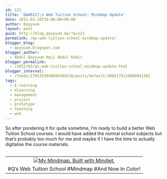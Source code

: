 ```yaml
---
id: 121
title: 'Q&#8217;s Web Tuition School: Mindmap Update'
date: 2012-03-20T10:00:00+00:00
author: Qoyyuum
layout: post
guid: http://blog.qoyyuum.me/?p=121
permalink: /qs-web-tuition-school-mindmap-update/
blogger_blog:
  - qoyyuum.blogspot.com
blogger_author:
  - Abdul Qoyyuum Haji Abdul Kadir
blogger_permalink:
  - /2012/03/qs-web-tuition-school-mindmap-update.html
blogger_internal:
  - /feeds/1705353048896399216/posts/default/4805179124089941382
tags:
  - E-learning
  - elearning
  - management
  - project
  - prototype
  - teaching
  - web
---
```

So after pondering it for quite sometime, I&#8217;m ready to build a better Web Tuition School courses. I would have added the normal school subjects but that&#8217;s probably too much for me and maybe if I have the time to actually digitalise the course materials.

<table cellpadding="0" cellspacing="0" style="float: left; margin-right: 1em; text-align: left;">
  <tr>
    <td style="text-align: center;">
      <a href="http://i1.wp.com/blog.qoyyuum.me/wp-content/uploads/2012/03/Q_s-Web-Tuition-School.jpeg" style="clear: left; margin-bottom: 1em; margin-left: auto; margin-right: auto;"><img alt="My Mindmap. Built with Mindjet." border="0" src="http://i1.wp.com/blog.qoyyuum.me/wp-content/uploads/2012/03/Q_s-Web-Tuition-School.jpeg?resize=640%2C352" title="" data-recalc-dims="1" /></a>
    </td>
  </tr>
  
  <tr>
    <td style="text-align: center;">
      #Q&#8217;s Web Tuition School #Mindmap #And Now In Color!
    </td>
  </tr>
</table>